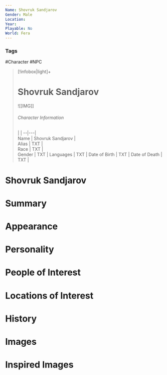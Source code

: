 ```yaml
---
Name: Shovruk Sandjarov
Gender: Male
Location: 
Year: 
Playable: No
World: Fera
---
```


### Tags
#Character #NPC

> [!infobox|light]+  
> # Shovruk Sandjarov  
> ![[IMG]]  
> ###### Character Information
>  |   |
> --|---|  
> Name | Shovruk Sandjarov |  
> Alias | TXT |  
> Race | TXT |  
> Gender | TXT |
> Languages | TXT |
> Date of Birth | TXT |
> Date of Death | TXT |

# Shovruk Sandjarov

# Summary

# Appearance

# Personality

# People of Interest

# Locations of Interest

# History

# Images

# Inspired Images
